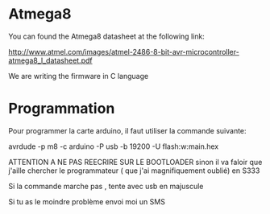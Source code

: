 Atmega8
=======

You can found the Atmega8 datasheet at the following link:

http://www.atmel.com/images/atmel-2486-8-bit-avr-microcontroller-atmega8_l_datasheet.pdf

We are writing the firmware in C language


Programmation
=============


Pour programmer la carte arduino, il faut utiliser la commande suivante:

avrdude -p m8 -c arduino -P usb -b 19200 -U flash:w:main.hex

ATTENTION A NE PAS REECRIRE SUR  LE BOOTLOADER sinon il va faloir que j'aille chercher le programmateur ( que j'ai magnifiquement oublié) en S333

Si la commande marche pas , tente avec usb en majuscule

Si tu as le moindre problème envoi moi un SMS

